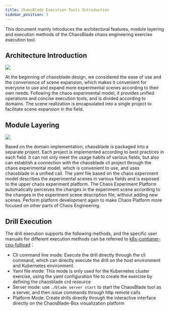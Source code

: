 ```yaml
---
title: ChaosBlade Execution Tools Introduction
sidebar_position: 3
---
```

This document mainly introduces the architectural features, module layering and execution methods of the ChaosBlade chaos engineering exercise execution tool.

## Architecture Introduction

![](/img/zh/zh-architecture.jpg)

At the beginning of chaosblade design, we considered the ease of use and the convenience of scene expansion, which makes it convenient for everyone to use and expand more experimental scenes according to their own needs. Following the chaos experimental model, it provides unified operations and concise execution tools, and is divided according to domains. The scene realization is encapsulated into a single project to facilitate scene expansion in the field. 

## Module Layering

![](/img/en/en-blade-models.png)

Based on the domain implementation, chaosblade is packaged into a separate project. Each project is implemented according to best practices in each field. It can not only meet the usage habits of various fields, but also can establish a connection with the chaosblade cli project through the chaos experimental model, which is convenient to use, and uses chaosblade in a unified call. The yaml file based on the chaos experiment model describes the experimental scenes in various fields and is exposed to the upper chaos experiment platform. The Chaos Experiment Platform automatically perceives the changes in the experiment scene according to the changes in the experiment scene description file, without adding new scenes. Perform platform development again to make Chaos Platform more focused on other parts of Chaos Engineering.

## Drill Execution

The drill execution supports the following methods, and the specific user manuals for different execution methods can be referred to [k8s-contianer-cpu-fullload](../experiment-types/k8s/container/blade_create_k8s_container-cpu.md)：
 
- Cli command line mode: Execute the drill directly through the cli command, which can directly execute the drill on the host environment and Kubernetes environment.
- Yaml file mode: This mode is only used for the Kubernetes cluster exercise, using the yaml configuration file to create the exercise by defining the chaosblade crd resource
- Server mode: use `./blade server start` to start the ChaosBlade tool as a server, and then issue commands through http remote calls
- Platform Mode: Create drills directly through the interactive interface directly on the ChaosBlade-Box visualization platform
